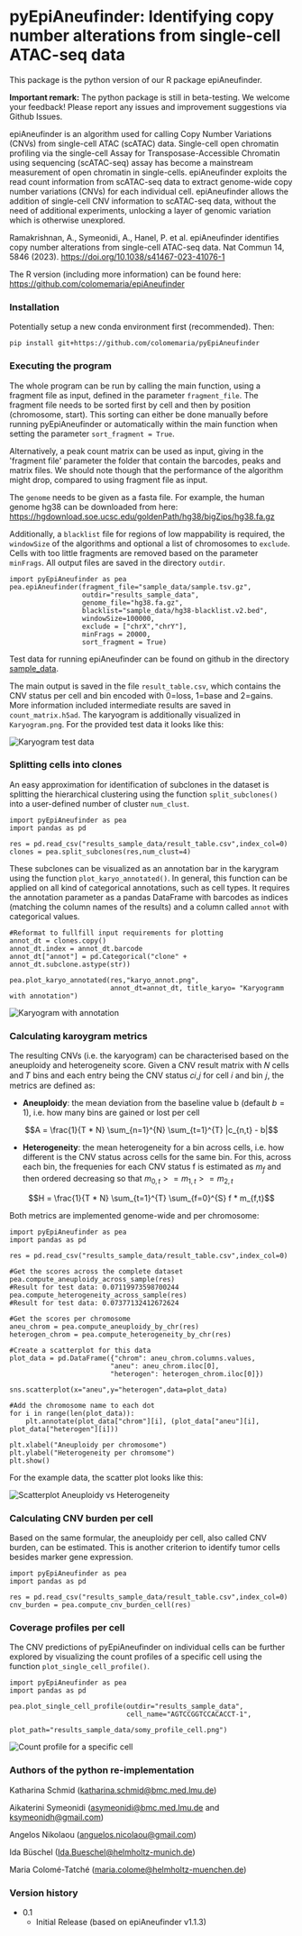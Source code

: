 # pyEpiAneufinder: Identifying copy number alterations from single-cell ATAC-seq data

This package is the python version of our R package epiAneufinder. 

**Important remark:** The python package is still in beta-testing. We welcome your feedback! Please report any issues and improvement suggestions via Github Issues.

epiAneufinder is an algorithm used for calling Copy Number Variations (CNVs) from single-cell ATAC (scATAC) data. Single-cell open chromatin profiling via the single-cell Assay for Transposase-Accessible Chromatin using sequencing (scATAC-seq) assay has become a mainstream measurement of open chromatin in single-cells. epiAneufinder exploits the read count information from scATAC-seq data to extract genome-wide copy number variations (CNVs) for each individual cell. epiAneufinder allows the addition of single-cell CNV information to scATAC-seq data, without the need of additional experiments, unlocking a layer of genomic variation which is otherwise unexplored.

Ramakrishnan, A., Symeonidi, A., Hanel, P. et al. epiAneufinder identifies copy number alterations from single-cell ATAC-seq data. Nat Commun 14, 5846 (2023). https://doi.org/10.1038/s41467-023-41076-1

The R version (including more information) can be found here: https://github.com/colomemaria/epiAneufinder

### Installation

Potentially setup a new conda environment first (recommended). Then:

```
pip install git+https://github.com/colomemaria/pyEpiAneufinder
```

### Executing the program

The whole program can be run by calling the main function, using a fragment file as input, defined in the parameter `fragment_file`. The fragment file needs to be sorted first by cell and then by position (chromosome, start). This sorting can either be done manually before running pyEpiAneufinder or automatically within the main function when setting the parameter `sort_fragment = True`.

Alternatively, a peak count matrix can be used as input, giving in the 'fragment file' parameter the folder that contain the barcodes, peaks and matrix files. We should note though that the performance of the algorithm might drop, compared to using fragment file as input.

The `genome` needs to be  given as a fasta file. For example, the human genome hg38 can be downloaded from here:
https://hgdownload.soe.ucsc.edu/goldenPath/hg38/bigZips/hg38.fa.gz

Additionally, a `blacklist` file for regions of low mappability is required, the `windowSize` of the algorithms and optional a list of chromosomes to `exclude`. Cells with too little fragments are removed based on the parameter `minFrags`. All output files are saved in the directory `outdir`. 

```
import pyEpiAneufinder as pea
pea.epiAneufinder(fragment_file="sample_data/sample.tsv.gz", 
                  outdir="results_sample_data", 
                  genome_file="hg38.fa.gz", 
                  blacklist="sample_data/hg38-blacklist.v2.bed",
                  windowSize=100000, 
                  exclude = ["chrX","chrY"],
                  minFrags = 20000,
                  sort_fragment = True)
```

Test data for running epiAneufinder can be found on github in the directory [sample_data](sample_data).

The main output is saved in the file `result_table.csv`, which contains the CNV status per cell and bin encoded with 0=loss, 1=base and 2=gains. More information included intermediate results are saved in `count_matrix.h5ad`. The karyogram is additionally visualized in `Karyogram.png`. For the provided test data it looks like this:

![Karyogram test data](sample_data/Karyogram.png)

### Splitting cells into clones

An easy approximation for identification of subclones in the dataset is splitting the hierarchical clustering using the function `split_subclones()`
into a user-defined number of cluster `num_clust`.  

```
import pyEpiAneufinder as pea
import pandas as pd

res = pd.read_csv("results_sample_data/result_table.csv",index_col=0)
clones = pea.split_subclones(res,num_clust=4)

```
These subclones can be visualized as an annotation bar in the karygram using the function `plot_karyo_annotated()`. In general, this function can be applied on all kind of categorical annotations, such as cell types. It requires the annotation parameter as a pandas DataFrame with barcodes as indices (matching the column names of the results) and a column called `annot` with categorical values.

```
#Reformat to fullfill input requirements for plotting
annot_dt = clones.copy()
annot_dt.index = annot_dt.barcode
annot_dt["annot"] = pd.Categorical("clone" + annot_dt.subclone.astype(str))

pea.plot_karyo_annotated(res,"karyo_annot.png",
                         annot_dt=annot_dt, title_karyo= "Karyogramm with annotation")
```

![Karyogram with annotation](sample_data/karyo_annot.png)

### Calculating karoygram metrics

The resulting CNVs (i.e. the karyogram) can be characterised based on the aneuploidy and heterogeneity score. Given a CNV result matrix with 𝑁 cells and 𝑇 bins and each entry being the CNV status 𝑐𝑖,𝑗 for cell 𝑖 and bin 𝑗, the metrics are defined as:

* **Aneuploidy**: the mean deviation from the baseline value b (default $b=1$), i.e. how many bins are gained or lost per cell

$$A = \frac{1}{T * N} \sum_{n=1}^{N} \sum_{t=1}^{T} |c_{n,t} - b|$$

* **Heterogeneity**: the mean heterogeneity for a bin across cells, i.e. how different is the CNV status across cells for the same bin. For this, across each bin, the frequenies for each CNV status f is estimated as $m_f$ and then ordered decreasing so that $m_{0,t} >= m_{1,t}  >= m_{2,t}$

$$H = \frac{1}{T * N} \sum_{t=1}^{T} \sum_{f=0}^{S} f * m_{f,t}$$

Both metrics are implemented genome-wide and per chromosome:

```
import pyEpiAneufinder as pea
import pandas as pd

res = pd.read_csv("results_sample_data/result_table.csv",index_col=0)

#Get the scores across the complete dataset
pea.compute_aneuploidy_across_sample(res)
#Result for test data: 0.07119973598700244
pea.compute_heterogeneity_across_sample(res)
#Result for test data: 0.07377132412672624

#Get the scores per chromosome
aneu_chrom = pea.compute_aneuploidy_by_chr(res)
heterogen_chrom = pea.compute_heterogeneity_by_chr(res)

#Create a scatterplot for this data
plot_data = pd.DataFrame({"chrom": aneu_chrom.columns.values,
                         "aneu": aneu_chrom.iloc[0],
                         "heterogen": heterogen_chrom.iloc[0]})
                         
sns.scatterplot(x="aneu",y="heterogen",data=plot_data)

#Add the chromosome name to each dot
for i in range(len(plot_data)):
    plt.annotate(plot_data["chrom"][i], (plot_data["aneu"][i], plot_data["heterogen"][i]))
    
plt.xlabel("Aneuploidy per chromosome")
plt.ylabel("Heterogeneity per chromsome")
plt.show()                         
```

For the example data, the scatter plot looks like this:

![Scatterplot Aneuploidy vs Heterogeneity](sample_data/scatter_aneu_heterogen.png)

### Calculating CNV burden per cell

Based on the same formular, the aneuploidy per cell, also called CNV burden, can be estimated. This is another criterion to identify tumor cells besides marker gene expression.

```
import pyEpiAneufinder as pea
import pandas as pd

res = pd.read_csv("results_sample_data/result_table.csv",index_col=0)
cnv_burden = pea.compute_cnv_burden_cell(res)

```

### Coverage profiles per cell

The CNV predictions of pyEpiAneufinder on individual cells can be further explored by visualizing the count profiles of a specific cell using the function `plot_single_cell_profile()`.

```
import pyEpiAneufinder as pea
import pandas as pd

pea.plot_single_cell_profile(outdir="results_sample_data",
                             cell_name="AGTCCGGTCCACACCT-1",
                             plot_path="results_sample_data/somy_profile_cell.png")

```

![Count profile for a specific cell](sample_data/somy_profile_cell.png)

### Authors of the python re-implementation

Katharina Schmid (katharina.schmid@bmc.med.lmu.de)

Aikaterini Symeonidi (asymeonidi@bmc.med.lmu.de and ksymeonidh@gmail.com)

Angelos Nikolaou (anguelos.nicolaou@gmail.com)

Ida Büschel (Ida.Bueschel@helmholtz-munich.de)

Maria Colomé-Tatché (maria.colome@helmholtz-muenchen.de)

### Version history

* 0.1
    * Initial Release (based on epiAneufinder v1.1.3)
